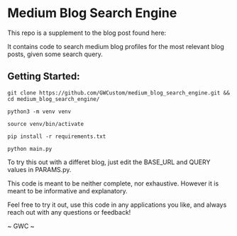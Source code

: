 # Medium Blog Search Engine

This repo is a supplement to the blog post found here: 

It contains code to search medium blog profiles for the most relevant blog posts, given some search query. 

## Getting Started: 

```
git clone https://github.com/GWCustom/medium_blog_search_engine.git && cd medium_blog_search_engine/

python3 -m venv venv 

source venv/bin/activate

pip install -r requirements.txt

python main.py

```


To try this out with a differet blog, just edit the BASE_URL and QUERY values in PARAMS.py. 

This code is meant to be neither complete, nor exhaustive. However it is meant to be informative and explanatory. 

Feel free to try it out, use this code in any applications you like, and always reach out with any questions or feedback! 

~ GWC ~ 
